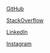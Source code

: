 [GitHub](https://github.com/devinepk)

[StackOverflow](https://stackoverflow.com/users/10241823/philip-devine)

[LinkedIn](https://www.linkedin.com/in/devinepk/)

[Instagram](https://www.instagram.com/devinepk/)

